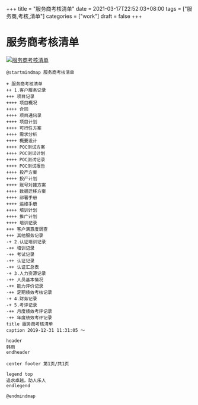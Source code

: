 +++
title = "服务商考核清单"
date = 2021-03-17T22:52:03+08:00
tags = ["服务商,考核,清单"]
categories = ["work"]
draft = false
+++
# 服务商考核清单

[![服务商考核清单](https://img.imgdb.cn/item/60444242cef1ec5e6f9c8eee.png)](https://img.imgdb.cn/item/60444242cef1ec5e6f9c8eee.png)
```
@startmindmap 服务商考核清单

+ 服务商考核清单
++ 1.客户服务记录
+++ 项目记录
++++ 项目概况
++++ 合同
++++ 项目通讯录
++++ 项目计划
++++ 可行性方案
++++ 需求分析
++++ 概要设计
++++ POC测试方案
++++ POC测试计划
++++ POC测试记录
++++ POC测试报告
++++ 投产方案
++++ 投产计划
++++ 账号对接方案
++++ 数据迁移方案
++++ 部署手册
++++ 运维手册
++++ 培训计划
++++ 推广计划
++++ 培训记录
+++ 客户满意度调查
+++ 其他服务记录
-+ 2.认证培训记录
-++ 培训记录
-++ 考试记录
-++ 认证记录
-++ 认证汇总表
-+ 3.人力资源记录
-++ 人员基本情况
-++ 能力评价记录
-++ 定期绩效考核记录
-+ 4.财务记录
-+ 5.考评记录
-++ 月度绩效考评记录
-++ 年度绩效考评记录
title 服务商考核清单
caption 2019-12-31 11:31:05 ～

header
韩雨
endheader

center footer 第1页/共1页

legend top
追求卓越，助人乐人
endlegend

@endmindmap
```
